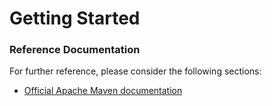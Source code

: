 # Getting Started

### Reference Documentation
For further reference, please consider the following sections:

* [Official Apache Maven documentation](https://maven.apache.org/guides/index.html)


